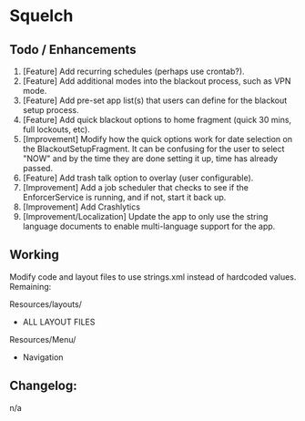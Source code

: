 # Squelch

## Todo / Enhancements
1. [Feature] Add recurring schedules (perhaps use crontab?).
2. [Feature] Add additional modes into the blackout process, such as VPN mode.
3. [Feature] Add pre-set app list(s) that users can define for the blackout setup process.
4. [Feature] Add quick blackout options to home fragment (quick 30 mins, full lockouts, etc).
5. [Improvement] Modify how the quick options work for date selection on the BlackoutSetupFragment. It can be confusing for the user to select "NOW" and by the time they are done setting it up, time has already passed.
6. [Feature] Add trash talk option to overlay (user configurable).
7. [Improvement] Add a job scheduler that checks to see if the EnforcerService is running, and if not, start it back up.
8. [Improvement] Add Crashlytics
9. [Improvement/Localization] Update the app to only use the string language documents to enable multi-language support for the app.

## Working
Modify code and layout files to use strings.xml instead of hardcoded values. Remaining:

Resources/layouts/
* ALL LAYOUT FILES

Resources/Menu/
* Navigation

## Changelog:
n/a

